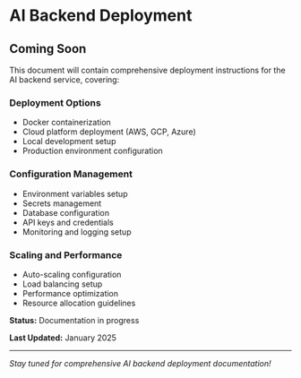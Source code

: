 # AI Backend Deployment

## Coming Soon

This document will contain comprehensive deployment instructions for the AI
backend service, covering:

### Deployment Options

- Docker containerization
- Cloud platform deployment (AWS, GCP, Azure)
- Local development setup
- Production environment configuration

### Configuration Management

- Environment variables setup
- Secrets management
- Database configuration
- API keys and credentials
- Monitoring and logging setup

### Scaling and Performance

- Auto-scaling configuration
- Load balancing setup
- Performance optimization
- Resource allocation guidelines

**Status:** Documentation in progress

**Last Updated:** January 2025

---

*Stay tuned for comprehensive AI backend deployment documentation!*
